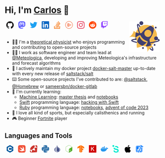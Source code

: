 # Hi, I'm [Carlos](https://cdalvaro.io) 👋

<div>
  <a href="https://github.com/cdalvaro"><img src="https://raw.githubusercontent.com/cdalvaro/cdalvaro/main/assets/github.svg" alt="cdalvaro" title="cdalvaro" height="24px" hspace="5px" /></a>
  <a rel="me" href="https://fosstodon.org/@cdalvaro"><img src="https://raw.githubusercontent.com/cdalvaro/cdalvaro/main/assets/mastodon.svg" alt="cdalvaro" title="@cdalvaro@fosstodon.org" height="24px" hspace="5px" /></a>
  <a href="https://twitter.com/cdaIvaro"><img src="https://raw.githubusercontent.com/cdalvaro/cdalvaro/main/assets/twitter.svg" alt="cdaIvaro" title="@cdaIvaro" height="24px" hspace="5px" /></a>
  <a href="https://www.linkedin.com/in/cdalvaro"><img src="https://raw.githubusercontent.com/cdalvaro/cdalvaro/main/assets/linkedin.svg" alt="cdalvaro" title="cdalvaro" height="24px" hspace="5px" /></a>
  <a href="https://stackoverflow.com/users/3398062"><img src="https://raw.githubusercontent.com/cdalvaro/cdalvaro/main/assets/stackoverflow.svg" alt="cdalvaro" title="cdalvaro" height="24px" hspace="5px" /></a>
  <a href="https://app.pluralsight.com/profile/cdalvaro"><img src="https://raw.githubusercontent.com/cdalvaro/cdalvaro/main/assets/pluralsight.svg" alt="cdalvaro" title="cdalvaro" height="24px" hspace="5px" /></a>
  <a href="https://www.instagram.com/cdalvaro"><img src="https://raw.githubusercontent.com/cdalvaro/cdalvaro/main/assets/instagram.svg" alt="cdalvaro" title="cdalvaro" height="24px" hspace="5px" /></a>
  <a href="https://www.reddit.com/user/cdalvaro"><img src="https://raw.githubusercontent.com/cdalvaro/cdalvaro/main/assets/reddit.svg" alt="cdalvaro" title="cdalvaro" height="24px" hspace="5px" /></a>
  <a href="https://www.twitch.tv/cdalvaro"><img src="https://raw.githubusercontent.com/cdalvaro/cdalvaro/main/assets/twitch.svg" alt="cdalvaro" title="cdalvaro" height="24px" hspace="5px" /></a>
  <a href="https://cdalvaro.io"><img src="https://raw.githubusercontent.com/cdalvaro/cdalvaro/main/assets/cdalvaro.svg" alt="cdalvaro" title="cdalvaro" height="100px" hspace="5px" align="right"/></a>
</div>

<br>

- 👨‍🎓 I'm a [theoretical physicist](https://github.com/cdalvaro/theoretical-physics-master-thesis) who enjoys programming and contributing to open-source projects
- 👨‍💻 I work as software engineer and team lead at [@Meteologica](http://www.meteologica.com), developing and improving Meteologica's infrastructure and forecast algorithms
- 🚀 I actively maintain my docker project [docker-salt-master](https://github.com/cdalvaro/docker-salt-master) up-to-date with every new release of [saltstack/salt](https://github.com/saltstack/salt)
- ⌨️ Some open-source projects I've contributed to are: [@saltstack](https://github.com/saltstack), [@Homebrew](https://github.com/Homebrew) or [sameersbn/docker-gitlab](https://github.com/sameersbn/docker-gitlab)
- 🌱 I'm currently learning:
  - [Machine Learning](https://www.unir.net/ingenieria/master-inteligencia-artificial/): [master thesis](https://github.com/cdalvaro/machine-learning-master-thesis) and [notebooks](https://github.com/cdalvaro/machine-learning-notebooks)
  - [Swift](https://github.com/apple/swift) programming language: [hacking with Swift](https://github.com/cdalvaro/hacking-with-swift)
  - [Ruby](https://github.com/ruby/ruby) programming language: [notebooks](https://github.com/cdalvaro/ruby-notebooks), [advent of code 2023](https://github.com/cdalvaro/advent-of-code)
- 🎽 I love all kind of sports, but especially calisthenics and running
- 🎮 Beginner [Fortnite](https://www.epicgames.com/fortnite/en-US/home) player

## Languages and Tools

<div>
  <a href="https://isocpp.org"><img src="https://raw.githubusercontent.com/cdalvaro/cdalvaro/main/assets/cplusplus.svg" alt="C++" title="C++" height="24px" hspace="5px" /></a>
  <a href="https://swift.org"><img src="https://raw.githubusercontent.com/cdalvaro/cdalvaro/main/assets/swift.svg" alt="Swift" title="Swift" height="24px" hspace="5px" /></a>
  <a href="https://www.ruby-lang.org"><img src="https://raw.githubusercontent.com/cdalvaro/cdalvaro/main/assets/ruby.svg" alt="Ruby" title="Ruby" height="24px" hspace="5px" /></a>
  <a href="https://www.python.org"><img src="https://raw.githubusercontent.com/cdalvaro/cdalvaro/main/assets/python.svg" alt="Python" title="Python" height="24px" hspace="5px" /></a>
  <a href="https://www.perl.org"><img src="https://raw.githubusercontent.com/cdalvaro/cdalvaro/main/assets/perl.svg" alt="Perl" title="Perl" height="24px" hspace="5px" /></a>
  <a href="https://www.gnu.org/software/bash/"><img src="https://raw.githubusercontent.com/cdalvaro/cdalvaro/main/assets/gnubash.svg" alt="Bash" title="Bash" height="24px" hspace="5px" /></a>
  <a href="https://www.tensorflow.org"><img src="https://raw.githubusercontent.com/cdalvaro/cdalvaro/main/assets/tensorflow.svg" alt="Tensorflow" title="Tensorflow" height="24px" hspace="5px" /></a>
  <a href="https://keras.io"><img src="https://raw.githubusercontent.com/cdalvaro/cdalvaro/main/assets/keras.svg" alt="Keras" title="Keras" height="24px" hspace="5px" /></a>
  <a href="https://www.docker.com"><img src="https://raw.githubusercontent.com/cdalvaro/cdalvaro/main/assets/docker.svg" alt="Docker" title="Docker" height="24px" hspace="5px" /></a>
  <a href="https://www.saltstack.com"><img src="https://raw.githubusercontent.com/cdalvaro/cdalvaro/main/assets/saltstack.svg" alt="SaltStack" title="SaltStack" height="24px" hspace="5px" /></a>
  <a href="https://developer.apple.com"><img src="https://raw.githubusercontent.com/cdalvaro/cdalvaro/main/assets/apple.svg" alt="macOS, iOS" title="macOS, iOS" height="24px" hspace="5px" /></a>
  <a href="https://developer.apple.com/xcode"><img src="https://raw.githubusercontent.com/cdalvaro/cdalvaro/main/assets/xcode.svg" alt="Xcode" title="Xcode" height="24px" hspace="5px" /></a>
</div>
